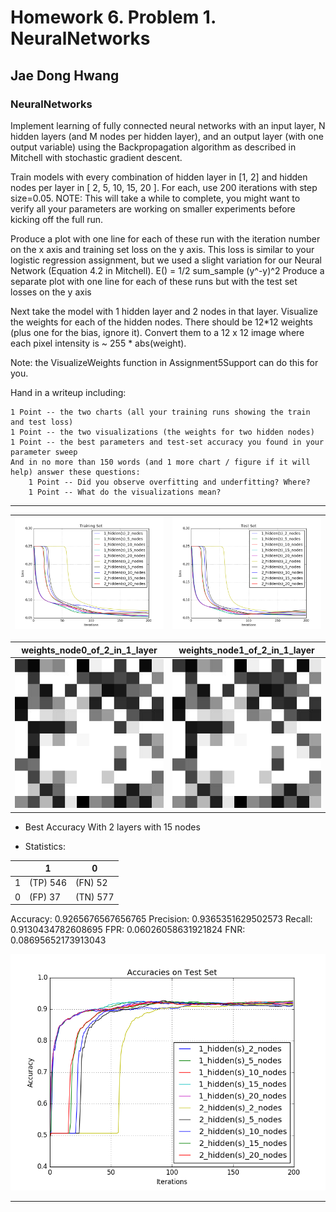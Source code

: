 # Homework 6. Problem 1. NeuralNetworks

## Jae Dong Hwang

### NeuralNetworks

Implement learning of fully connected neural networks with an input layer, N hidden layers (and M nodes per hidden layer), and an output layer (with one output variable) using the Backpropagation algorithm as described in Mitchell with stochastic gradient descent.

Train models with every combination of hidden layer in [1, 2] and hidden nodes per layer in [ 2, 5, 10, 15, 20 ]. For each, use 200 iterations with step size=0.05. NOTE: This will take a while to complete, you might want to verify all your parameters are working on smaller experiments before kicking off the full run.

Produce a plot with one line for each of these run with the iteration number on the x axis and training set loss on the y axis. This loss is similar to your logistic regression assignment, but we used a slight variation for our Neural Network (Equation 4.2 in Mitchell). E() = 1/2 sum_sample (y^-y)^2 Produce a separate plot with one line for each of these runs but with the test set losses on the y axis

Next take the model with 1 hidden layer and 2 nodes in that layer. Visualize the weights for each of the hidden nodes. There should be 12*12 weights (plus one for the bias, ignore it). Convert them to a 12 x 12 image where each pixel intensity is ~ 255 * abs(weight).

Note: the VisualizeWeights function in Assignment5Support can do this for you.

Hand in a writeup including:

    1 Point -- the two charts (all your training runs showing the train and test loss)
    1 Point -- the two visualizations (the weights for two hidden nodes)
    1 Point -- the best parameters and test-set accuracy you found in your parameter sweep
    And in no more than 150 words (and 1 more chart / figure if it will help) answer these questions:
        1 Point -- Did you observe overfitting and underfitting? Where?
        1 Point -- What do the visualizations mean?

***

|![prob1_training_loss.png](prob1_training_loss.png) | ![prob1_test_loss.png](prob1_test_loss.png)|
|-|-|

|weights_node0_of_2_in_1_layer |weights_node1_of_2_in_1_layer |
|-|-|
|![weights_node0_of_2_in_1_layer](weights_node0_of_2_in_1_layer.jpg) | ![weights_node1_of_2_in_1_layer](weights_node1_of_2_in_1_layer.jpg) |

* Best Accuracy With 2 layers with 15 nodes

* Statistics: 

|     | 1        | 0        |
| --- | -------- | -------- |
| 1   | (TP) 546 | (FN) 52  |
| 0   | (FP) 37  | (TN) 577 |
Accuracy: 0.9265676567656765
Precision: 0.9365351629502573
Recall: 0.9130434782608695
FPR: 0.06026058631921824
FNR: 0.08695652173913043

![prob1_test_accuracy_2_20](prob1_test_accuracy_2_20.png)



***